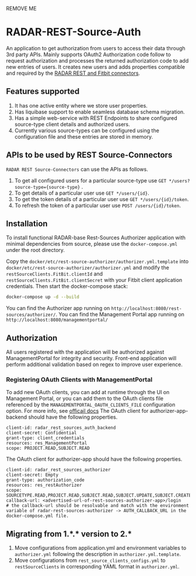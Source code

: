 REMOVE ME

# RADAR-REST-Source-Auth

An application to get authorization from users to access their data through 3rd party APIs. Mainly supports OAuth2 Authorization code follow to request authorization and processes the returned authorization code to add new entries of users. It creates new users and adds properties compatible and required by the [RADAR REST and Fitbit connectors](https://github.com/RADAR-base/RADAR-REST-Connector).

## Features supported

1. It has one active entity where we store user properties.
2. Has liquibase support to enable seamless database schema migration.
3. Has a simple web-service with REST Endpoints to share configured source-type client details and authorized users.
4. Currently various source-types can be configured using the configuration file and these entries are stored in memory.

## APIs to be used by REST Source-Connectors

`RADAR REST Source-Connectors` can use the APIs as follows.

 1. To get all configured users for a particular source-type use `GET */users?source-type={source-type}` .
 2. To get details of a particular user use `GET */users/{id}`.
 3. To get the token details of a particular user use `GET */users/{id}/token`.
 4. To refresh the token of a particular user use `POST /users/{id}/token`.

## Installation

To install functional RADAR-base Rest-Sources Authorizer application with minimal dependencies from source, please use the `docker-compose.yml` under the root directory.

Copy the `docker/etc/rest-source-authorizer/authorizer.yml.template` into `docker/etc/rest-source-authorizer/authorizer.yml` and modify the `restSourceClients.FitBit.clientId` and `restSourceClients.FitBit.clientSecret` with your Fitbit client application credentials. Then start the docker-compose stack:

```bash
docker-compose up -d --build
```

You can find the Authorizer app running on `http://localhost:8080/rest-sources/authorizer/`. You can find the Management Portal app running on `http://localhost:8080/managementportal/`

## Authorization

All users registered with the application will be authorized against ManagementPortal for integrity and security.
Front-end application will perform additional validation based on regex to improve user experience.

### Registering OAuth Clients with ManagementPortal

To add new OAuth clients, you can add at runtime through the UI on Management Portal, or you can add them to the OAuth clients file referenced by the `MANAGEMENTPORTAL_OAUTH_CLIENTS_FILE` configuration option. For more info, see [officail docs](https://github.com/RADAR-base/ManagementPortal#oauth-clients)
The OAuth client for authorizer-app-backend should have the following properties.

```properties
client-id: radar_rest_sources_auth_backend
client-secret: Confidential
grant-type: client_credentials
resources: res_ManagementPortal
scope: PROJECT.READ,SUBJECT.READ
```

The OAuth client for authorizer-app should have the following properties.

```properties
client-id: radar_rest_sources_authorizer
client-secret: Empty
grant-type: authorization_code
resources: res_restAuthorizer
scope: SOURCETYPE.READ,PROJECT.READ,SUBJECT.READ,SUBJECT.UPDATE,SUBJECT.CREATE
callback-url: <advertised-url-of-rest-sources-authorizer-app>/login 
# the callback-url should be resolvable and match with the environment variable of radar-rest-sources-authorizer -> AUTH_CALLBACK_URL in the docker-compose.yml file. 
```

## Migrating from 1.\*.\* version to 2.\*

1. Move configurations from application.yml and environment variables to `authorizer.yml` following the description in `authorizer.yml.template`.
2. Move configurations from `rest_source_clients_configs.yml` to `restSourceClients` in corresponding YAML format in `authorizer.yml`.
